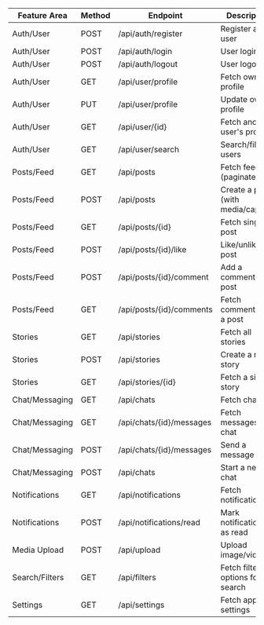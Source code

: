 | Feature Area      | Method | Endpoint                        | Description                          |
|-------------------|--------|----------------------------------|--------------------------------------|
| Auth/User         | POST   | /api/auth/register               | Register a new user                  |
| Auth/User         | POST   | /api/auth/login                  | User login                           |
| Auth/User         | POST   | /api/auth/logout                 | User logout                          |
| Auth/User         | GET    | /api/user/profile                | Fetch own profile                    |
| Auth/User         | PUT    | /api/user/profile                | Update own profile                   |
| Auth/User         | GET    | /api/user/{id}                   | Fetch another user's profile         |
| Auth/User         | GET    | /api/user/search                 | Search/filter users                  |
| Posts/Feed        | GET    | /api/posts                       | Fetch feed (paginated)               |
| Posts/Feed        | POST   | /api/posts                       | Create a post (with media/caption)   |
| Posts/Feed        | GET    | /api/posts/{id}                  | Fetch single post                    |
| Posts/Feed        | POST   | /api/posts/{id}/like             | Like/unlike a post                   |
| Posts/Feed        | POST   | /api/posts/{id}/comment          | Add a comment to a post              |
| Posts/Feed        | GET    | /api/posts/{id}/comments         | Fetch comments for a post            |
| Stories           | GET    | /api/stories                     | Fetch all stories                    |
| Stories           | POST   | /api/stories                     | Create a new story                   |
| Stories           | GET    | /api/stories/{id}                | Fetch a single story                 |
| Chat/Messaging    | GET    | /api/chats                       | Fetch chat list                      |
| Chat/Messaging    | GET    | /api/chats/{id}/messages         | Fetch messages in a chat             |
| Chat/Messaging    | POST   | /api/chats/{id}/messages         | Send a message                       |
| Chat/Messaging    | POST   | /api/chats                       | Start a new chat                     |
| Notifications     | GET    | /api/notifications               | Fetch notifications                  |
| Notifications     | POST   | /api/notifications/read          | Mark notifications as read           |
| Media Upload      | POST   | /api/upload                      | Upload image/video                   |
| Search/Filters    | GET    | /api/filters                     | Fetch filter options for search      |
| Settings          | GET    | /api/settings                    | Fetch app/user settings              |
